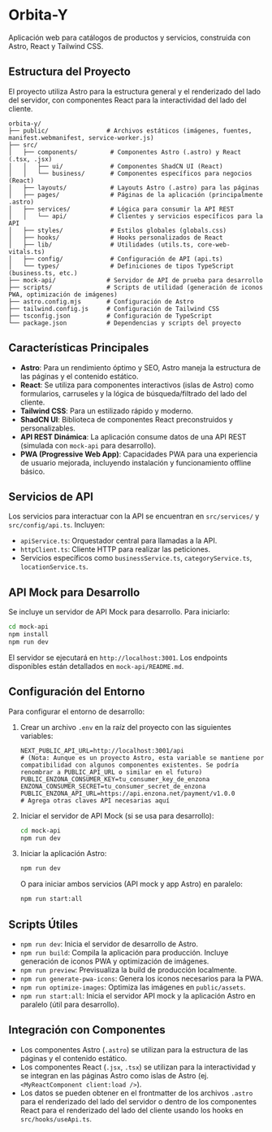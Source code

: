 # Orbita-Y

Aplicación web para catálogos de productos y servicios, construida con Astro, React y Tailwind CSS.

## Estructura del Proyecto

El proyecto utiliza Astro para la estructura general y el renderizado del lado del servidor, con componentes React para la interactividad del lado del cliente.

```
orbita-y/
├── public/                # Archivos estáticos (imágenes, fuentes, manifest.webmanifest, service-worker.js)
├── src/
│   ├── components/         # Componentes Astro (.astro) y React (.tsx, .jsx)
│   │   ├── ui/             # Componentes ShadCN UI (React)
│   │   └── business/       # Componentes específicos para negocios (React)
│   ├── layouts/            # Layouts Astro (.astro) para las páginas
│   ├── pages/              # Páginas de la aplicación (principalmente .astro)
│   ├── services/           # Lógica para consumir la API REST
│   │   └── api/            # Clientes y servicios específicos para la API
│   ├── styles/             # Estilos globales (globals.css)
│   ├── hooks/              # Hooks personalizados de React
│   ├── lib/                # Utilidades (utils.ts, core-web-vitals.ts)
│   ├── config/             # Configuración de API (api.ts)
│   └── types/              # Definiciones de tipos TypeScript (business.ts, etc.)
├── mock-api/              # Servidor de API de prueba para desarrollo
├── scripts/               # Scripts de utilidad (generación de iconos PWA, optimización de imágenes)
├── astro.config.mjs       # Configuración de Astro
├── tailwind.config.js     # Configuración de Tailwind CSS
├── tsconfig.json          # Configuración de TypeScript
└── package.json           # Dependencias y scripts del proyecto
```

## Características Principales

- **Astro**: Para un rendimiento óptimo y SEO, Astro maneja la estructura de las páginas y el contenido estático.
- **React**: Se utiliza para componentes interactivos (islas de Astro) como formularios, carruseles y la lógica de búsqueda/filtrado del lado del cliente.
- **Tailwind CSS**: Para un estilizado rápido y moderno.
- **ShadCN UI**: Biblioteca de componentes React preconstruidos y personalizables.
- **API REST Dinámica**: La aplicación consume datos de una API REST (simulada con `mock-api` para desarrollo).
- **PWA (Progressive Web App)**: Capacidades PWA para una experiencia de usuario mejorada, incluyendo instalación y funcionamiento offline básico.

## Servicios de API

Los servicios para interactuar con la API se encuentran en `src/services/` y `src/config/api.ts`. Incluyen:

- `apiService.ts`: Orquestador central para llamadas a la API.
- `httpClient.ts`: Cliente HTTP para realizar las peticiones.
- Servicios específicos como `businessService.ts`, `categoryService.ts`, `locationService.ts`.

## API Mock para Desarrollo

Se incluye un servidor de API Mock para desarrollo. Para iniciarlo:

```bash
cd mock-api
npm install
npm run dev
```

El servidor se ejecutará en `http://localhost:3001`. Los endpoints disponibles están detallados en `mock-api/README.md`.

## Configuración del Entorno

Para configurar el entorno de desarrollo:

1.  Crear un archivo `.env` en la raíz del proyecto con las siguientes variables:
    ```
    NEXT_PUBLIC_API_URL=http://localhost:3001/api 
    # (Nota: Aunque es un proyecto Astro, esta variable se mantiene por compatibilidad con algunos componentes existentes. Se podría renombrar a PUBLIC_API_URL o similar en el futuro)
    PUBLIC_ENZONA_CONSUMER_KEY=tu_consumer_key_de_enzona
    ENZONA_CONSUMER_SECRET=tu_consumer_secret_de_enzona
    PUBLIC_ENZONA_API_URL=https://api.enzona.net/payment/v1.0.0
    # Agrega otras claves API necesarias aquí
    ```
2.  Iniciar el servidor de API Mock (si se usa para desarrollo):
    ```bash
    cd mock-api
    npm run dev
    ```
3.  Iniciar la aplicación Astro:
    ```bash
    npm run dev
    ```
    O para iniciar ambos servicios (API mock y app Astro) en paralelo:
    ```bash
    npm run start:all
    ```

## Scripts Útiles

- `npm run dev`: Inicia el servidor de desarrollo de Astro.
- `npm run build`: Compila la aplicación para producción. Incluye generación de iconos PWA y optimización de imágenes.
- `npm run preview`: Previsualiza la build de producción localmente.
- `npm run generate-pwa-icons`: Genera los iconos necesarios para la PWA.
- `npm run optimize-images`: Optimiza las imágenes en `public/assets`.
- `npm run start:all`: Inicia el servidor API mock y la aplicación Astro en paralelo (útil para desarrollo).

## Integración con Componentes

- Los componentes Astro (`.astro`) se utilizan para la estructura de las páginas y el contenido estático.
- Los componentes React (`.jsx`, `.tsx`) se utilizan para la interactividad y se integran en las páginas Astro como islas de Astro (ej. `<MyReactComponent client:load />`).
- Los datos se pueden obtener en el frontmatter de los archivos `.astro` para el renderizado del lado del servidor o dentro de los componentes React para el renderizado del lado del cliente usando los hooks en `src/hooks/useApi.ts`.
